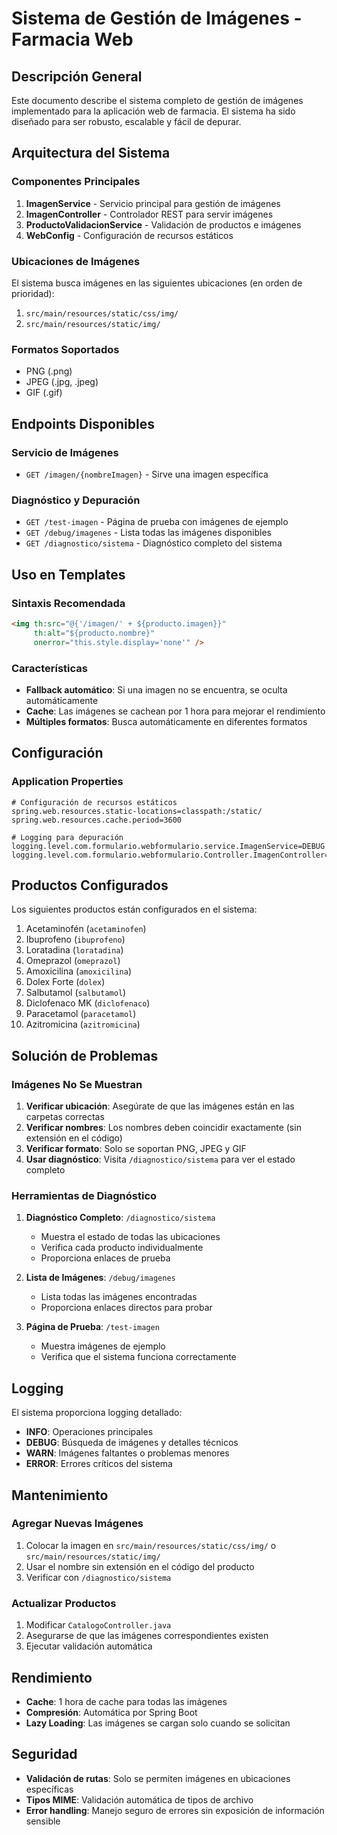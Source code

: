 # Sistema de Gestión de Imágenes - Farmacia Web

## Descripción General

Este documento describe el sistema completo de gestión de imágenes implementado para la aplicación web de farmacia. El sistema ha sido diseñado para ser robusto, escalable y fácil de depurar.

## Arquitectura del Sistema

### Componentes Principales

1. **ImagenService** - Servicio principal para gestión de imágenes
2. **ImagenController** - Controlador REST para servir imágenes
3. **ProductoValidacionService** - Validación de productos e imágenes
4. **WebConfig** - Configuración de recursos estáticos

### Ubicaciones de Imágenes

El sistema busca imágenes en las siguientes ubicaciones (en orden de prioridad):

1. `src/main/resources/static/css/img/`
2. `src/main/resources/static/img/`

### Formatos Soportados

- PNG (.png)
- JPEG (.jpg, .jpeg)
- GIF (.gif)

## Endpoints Disponibles

### Servicio de Imágenes
- `GET /imagen/{nombreImagen}` - Sirve una imagen específica

### Diagnóstico y Depuración
- `GET /test-imagen` - Página de prueba con imágenes de ejemplo
- `GET /debug/imagenes` - Lista todas las imágenes disponibles
- `GET /diagnostico/sistema` - Diagnóstico completo del sistema

## Uso en Templates

### Sintaxis Recomendada
```html
<img th:src="@{'/imagen/' + ${producto.imagen}}" 
     th:alt="${producto.nombre}" 
     onerror="this.style.display='none'" />
```

### Características
- **Fallback automático**: Si una imagen no se encuentra, se oculta automáticamente
- **Cache**: Las imágenes se cachean por 1 hora para mejorar el rendimiento
- **Múltiples formatos**: Busca automáticamente en diferentes formatos

## Configuración

### Application Properties
```properties
# Configuración de recursos estáticos
spring.web.resources.static-locations=classpath:/static/
spring.web.resources.cache.period=3600

# Logging para depuración
logging.level.com.formulario.webformulario.service.ImagenService=DEBUG
logging.level.com.formulario.webformulario.Controller.ImagenController=DEBUG
```

## Productos Configurados

Los siguientes productos están configurados en el sistema:

1. Acetaminofén (`acetaminofen`)
2. Ibuprofeno (`ibuprofeno`)
3. Loratadina (`loratadina`)
4. Omeprazol (`omeprazol`)
5. Amoxicilina (`amoxicilina`)
6. Dolex Forte (`dolex`)
7. Salbutamol (`salbutamol`)
8. Diclofenaco MK (`diclofenaco`)
9. Paracetamol (`paracetamol`)
10. Azitromicina (`azitromicina`)

## Solución de Problemas

### Imágenes No Se Muestran

1. **Verificar ubicación**: Asegúrate de que las imágenes están en las carpetas correctas
2. **Verificar nombres**: Los nombres deben coincidir exactamente (sin extensión en el código)
3. **Verificar formato**: Solo se soportan PNG, JPEG y GIF
4. **Usar diagnóstico**: Visita `/diagnostico/sistema` para ver el estado completo

### Herramientas de Diagnóstico

1. **Diagnóstico Completo**: `/diagnostico/sistema`
   - Muestra el estado de todas las ubicaciones
   - Verifica cada producto individualmente
   - Proporciona enlaces de prueba

2. **Lista de Imágenes**: `/debug/imagenes`
   - Lista todas las imágenes encontradas
   - Proporciona enlaces directos para probar

3. **Página de Prueba**: `/test-imagen`
   - Muestra imágenes de ejemplo
   - Verifica que el sistema funciona correctamente

## Logging

El sistema proporciona logging detallado:

- **INFO**: Operaciones principales
- **DEBUG**: Búsqueda de imágenes y detalles técnicos
- **WARN**: Imágenes faltantes o problemas menores
- **ERROR**: Errores críticos del sistema

## Mantenimiento

### Agregar Nuevas Imágenes

1. Colocar la imagen en `src/main/resources/static/css/img/` o `src/main/resources/static/img/`
2. Usar el nombre sin extensión en el código del producto
3. Verificar con `/diagnostico/sistema`

### Actualizar Productos

1. Modificar `CatalogoController.java`
2. Asegurarse de que las imágenes correspondientes existen
3. Ejecutar validación automática

## Rendimiento

- **Cache**: 1 hora de cache para todas las imágenes
- **Compresión**: Automática por Spring Boot
- **Lazy Loading**: Las imágenes se cargan solo cuando se solicitan

## Seguridad

- **Validación de rutas**: Solo se permiten imágenes en ubicaciones específicas
- **Tipos MIME**: Validación automática de tipos de archivo
- **Error handling**: Manejo seguro de errores sin exposición de información sensible
